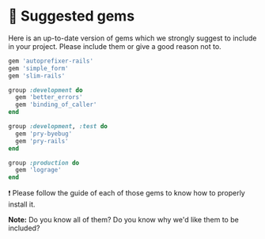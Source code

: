 # :gem: Suggested gems

Here is an up-to-date version of gems which we strongly suggest to include in your project.
Please include them or give a good reason not to.

```rb
gem 'autoprefixer-rails'
gem 'simple_form'
gem 'slim-rails'

group :development do
  gem 'better_errors'
  gem 'binding_of_caller'
end

group :development, :test do
  gem 'pry-byebug'
  gem 'pry-rails'
end

group :production do
  gem 'lograge'
end
```

:exclamation: Please follow the guide of each of those gems to know how to properly install it.

**Note:** Do you know all of them? Do you know why we'd like them to be included?

